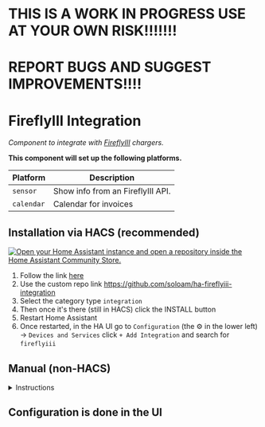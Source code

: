 # THIS IS A WORK IN PROGRESS USE AT YOUR OWN RISK!!!!!!!

# REPORT BUGS AND SUGGEST IMPROVEMENTS!!!!

#

#

#

#

# FireflyIII Integration

_Component to integrate with [FireflyIII][fireflyiii] chargers._

[fireflyiii]: https://www.firefly-iii.org/

**This component will set up the following platforms.**

| Platform   | Description                       |
| ---------- | --------------------------------- |
| `sensor`   | Show info from an FireflyIII API. |
| `calendar` | Calendar for invoices             |

## Installation via HACS (recommended)

[![Open your Home Assistant instance and open a repository inside the Home Assistant Community Store.](https://my.home-assistant.io/badges/hacs_repository.svg)](https://my.home-assistant.io/redirect/hacs_repository/?owner=firstof9&repository=fireflyiii)

1. Follow the link [here](https://hacs.xyz/docs/faq/custom_repositories/)
2. Use the custom repo link https://github.com/soloam/ha-fireflyiii-integration
3. Select the category type `integration`
4. Then once it's there (still in HACS) click the INSTALL button
5. Restart Home Assistant
6. Once restarted, in the HA UI go to `Configuration` (the ⚙️ in the lower left) -> `Devices and Services` click `+ Add Integration` and search for `fireflyiii`

## Manual (non-HACS)

<details>
<summary>Instructions</summary>
  
<br>
You probably do not want to do this! Use the HACS method above unless you know what you are doing and have a good reason as to why you are installing manually
<br>
  
1. Using the tool of choice open the directory (folder) for your HA configuration (where you find `configuration.yaml`).
2. If you do not have a `custom_components` directory (folder) there, you need to create it.
3. In the `custom_components` directory (folder) create a new folder called `fireflyiii_integration`.
4. Download _all_ the files from the `custom_components/fireflyiii_integration/` directory (folder) in this repository.
5. Place the files you downloaded in the new directory (folder) you created.
6. Restart Home Assistant
7. Once restarted, in the HA UI go to `Configuration` (the ⚙️ in the lower left) -> `Devices and Services` click `+ Add Integration` and search for `fireflyiii`
</details>

## Configuration is done in the UI
